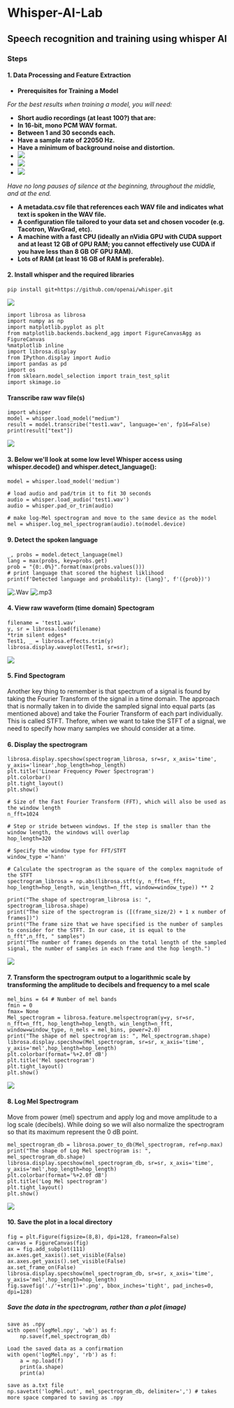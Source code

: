# Whisper-AI-Lab
## Speech recognition and training using whisper AI
### Steps

#### 1. Data Processing and Feature Extraction
- **Prerequisites for Training a Model**

*For the best results when training a model, you will need:*
- **Short audio recordings (at least 100?) that are:**
- **In 16-bit, mono PCM WAV format.**
- **Between 1 and 30 seconds each.**
- **Have a sample rate of 22050 Hz.**
- **Have a minimum of background noise and distortion.**
- ![](https://github.com/femifoly/Whisper-AI-Lab/blob/main/Assets/AudioSplit.png)
- ![](https://github.com/femifoly/Whisper-AI-Lab/blob/main/Assets/Noisereduction.png)
- ![](https://github.com/femifoly/Whisper-AI-Lab/blob/main/Assets/preprocessed%20audio.png)

 *Have no long pauses of silence at the beginning, throughout the middle, and at the end.*
- **A metadata.csv file that references each WAV file and indicates what text is spoken in the WAV file.**
- **A configuration file tailored to your data set and chosen vocoder (e.g. Tacotron, WavGrad, etc).**
- **A machine with a fast CPU (ideally an nVidia GPU with CUDA support and at least 12 GB of GPU RAM; you cannot effectively use CUDA if you have less than 8 GB OF GPU RAM).**
- **Lots of RAM (at least 16 GB of RAM is preferable).**

#### 2. Install whisper and the required libraries

```
pip install git+https://github.com/openai/whisper.git
```
![](https://github.com/femifoly/Whisper-AI-Lab/blob/main/Assets/installwhisper.png)

```
import librosa as librosa
import numpy as np
import matplotlib.pyplot as plt
from matplotlib.backends.backend_agg import FigureCanvasAgg as FigureCanvas
%matplotlib inline
import librosa.display
from IPython.display import Audio
import pandas as pd
import os
from sklearn.model_selection import train_test_split
import skimage.io
```
#### Transcribe raw wav file(s)
```
import whisper
model = whisper.load_model("medium")
result = model.transcribe("test1.wav", language='en', fp16=False)
print(result["text"])
```
![](https://github.com/femifoly/Whisper-AI-Lab/blob/main/Assets/Importwhisper.png)

#### 3. Below we'll look at some low level Whisper access using whisper.decode() and whisper.detect_language():

```
model = whisper.load_model('medium')

# load audio and pad/trim it to fit 30 seconds
audio = whisper.load_audio('test1.wav')
audio = whisper.pad_or_trim(audio)

# make log-Mel spectrogram and move to the same device as the model
mel = whisper.log_mel_spectrogram(audio).to(model.device)
```
#### 9. Detect the spoken language

```
_, probs = model.detect_language(mel)
lang = max(probs, key=probs.get)
prob = "{0:.0%}".format(max(probs.values()))
# print language that scored the highest liklihood
print(f'Detected language and probability): {lang}', f'({prob})')
```
![.Wav](https://github.com/femifoly/Whisper-AI-Lab/blob/main/Assets/Detectedlangwav.png)
![.mp3](https://github.com/femifoly/Whisper-AI-Lab/blob/main/Assets/Detectlangmp3.png)
#### 4. View raw waveform (time domain) Spectogram
```
filename = 'test1.wav'
y, sr = librosa.load(filename)
*trim silent edges*
Test1, _ = librosa.effects.trim(y)
librosa.display.waveplot(Test1, sr=sr);
```
![](https://github.com/femifoly/Whisper-AI-Lab/blob/main/Assets/Spectogram.png)

#### 5. Find Spectogram
Another key thing to remember is that spectrum of a signal is found by taking the Fourier Transform of the signal in a time domain. The approach that is normally taken in to divide the sampled signal into equal parts (as mentioned above) and take the Fourier Transform of each part individually. This is called STFT. Thefore, when we want to take the STFT of a signal, we need to specify how many samples we should consider at a time.

#### 6. Display the spectrogram

```
librosa.display.specshow(spectrogram_librosa, sr=sr, x_axis='time', y_axis='linear',hop_length=hop_length)
plt.title('Linear Frequency Power Spectrogram')
plt.colorbar()
plt.tight_layout()
plt.show()
```

```
# Size of the Fast Fourier Transform (FFT), which will also be used as the window length
n_fft=1024

# Step or stride between windows. If the step is smaller than the window length, the windows will overlap
hop_length=320

# Specify the window type for FFT/STFT
window_type ='hann'

# Calculate the spectrogram as the square of the complex magnitude of the STFT
spectrogram_librosa = np.abs(librosa.stft(y, n_fft=n_fft, hop_length=hop_length, win_length=n_fft, window=window_type)) ** 2

print("The shape of spectrogram_librosa is: ", spectrogram_librosa.shape)
print("The size of the spectrogram is ([(frame_size/2) + 1 x number of frames])")
print("The frame size that we have specified is the number of samples to consider for the STFT. In our case, it is equal to the n_fft",n_fft, " samples")
print("The number of frames depends on the total length of the sampled signal, the number of samples in each frame and the hop length.")
```
![](https://github.com/femifoly/Whisper-AI-Lab/blob/main/Assets/fft.png)

#### 7. Transform the spectrogram output to a logarithmic scale by transforming the amplitude to decibels and frequency to a mel scale
```
mel_bins = 64 # Number of mel bands
fmin = 0
fmax= None
Mel_spectrogram = librosa.feature.melspectrogram(y=y, sr=sr, n_fft=n_fft, hop_length=hop_length, win_length=n_fft, window=window_type, n_mels = mel_bins, power=2.0)
print("The shape of mel spectrogram is: ", Mel_spectrogram.shape)
librosa.display.specshow(Mel_spectrogram, sr=sr, x_axis='time', y_axis='mel',hop_length=hop_length)
plt.colorbar(format='%+2.0f dB')
plt.title('Mel spectrogram')
plt.tight_layout()
plt.show()
```
![](https://github.com/femifoly/Whisper-AI-Lab/blob/main/Assets/melspectogram.png)

#### 8. Log Mel Spectrogram
Move from power (mel) spectrum and apply log and move amplitude to a log scale (decibels). While doing so we will also normalize the spectrogram so that its maximum represent the 0 dB point.
```
mel_spectrogram_db = librosa.power_to_db(Mel_spectrogram, ref=np.max)
print("The shape of Log Mel spectrogram is: ", mel_spectrogram_db.shape)
librosa.display.specshow(mel_spectrogram_db, sr=sr, x_axis='time', y_axis='mel',hop_length=hop_length)
plt.colorbar(format='%+2.0f dB')
plt.title('Log Mel spectrogram')
plt.tight_layout()
plt.show()
```
![](https://github.com/femifoly/Whisper-AI-Lab/blob/main/Assets/logmelspectogram.png)

#### 10. Save the plot in a local directory

```
fig = plt.Figure(figsize=(8,8), dpi=128, frameon=False)
canvas = FigureCanvas(fig)
ax = fig.add_subplot(111)
ax.axes.get_xaxis().set_visible(False)
ax.axes.get_yaxis().set_visible(False)
ax.set_frame_on(False)
librosa.display.specshow(mel_spectrogram_db, sr=sr, x_axis='time', y_axis='mel',hop_length=hop_length)
fig.savefig('./'+str(1)+'.png', bbox_inches='tight', pad_inches=0, dpi=128)
```
##### Save the data in the spectrogram, rather than a plot (image)
```
save as .npy
with open('logMel.npy', 'wb') as f:
    np.save(f,mel_spectrogram_db)
    
Load the saved data as a confirmation
with open('logMel.npy', 'rb') as f:
    a = np.load(f)
    print(a.shape)
    print(a)

save as a.txt file
np.savetxt('logMel.out', mel_spectrogram_db, delimiter=',') # takes more space compared to saving as .npy
```
